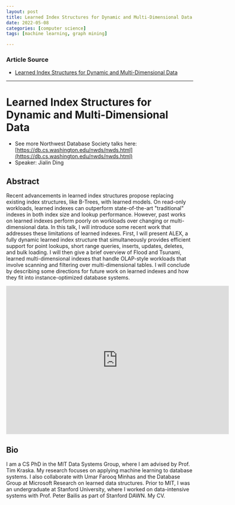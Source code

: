 ```yaml
---
layout: post
title: Learned Index Structures for Dynamic and Multi-Dimensional Data
date: 2022-05-08
categories: [computer science]
tags: [machine learning, graph mining]

---
```


### Article Source

* [Learned Index Structures for Dynamic and Multi-Dimensional Data](https://www.youtube.com/watch?v=Zv04F380hCw)


---

# Learned Index Structures for Dynamic and Multi-Dimensional Data


* See more Northwest Database Society talks here:
[https://db.cs.washington.edu/nwds/nwds.html](https://db.cs.washington.edu/nwds/nwds.html)
* Speaker: Jialin Ding



## Abstract 
Recent advancements in learned index structures propose replacing existing index structures, like B-Trees, with learned models. On read-only workloads, learned indexes can outperform state-of-the-art "traditional" indexes in both index size and lookup performance. However, past works on learned indexes perform poorly on workloads over changing or multi-dimensional data. In this talk, I will introduce some recent work that addresses these limitations of learned indexes. First, I will present ALEX, a fully dynamic learned index structure that simultaneously provides efficient support for point lookups, short range queries, inserts, updates, deletes, and bulk loading. I will then give a brief overview of Flood and Tsunami, learned multi-dimensional indexes that handle OLAP-style workloads that involve scanning and filtering over multi-dimensional tables. I will conclude by describing some directions for future work on learned indexes and how they fit into instance-optimized database systems.

<iframe width="600" height="400" src="https://www.youtube.com/embed/Zv04F380hCw" title="YouTube video player" frameborder="0" allow="accelerometer; autoplay; clipboard-write; encrypted-media; gyroscope; picture-in-picture" allowfullscreen></iframe>

## Bio
I am a CS PhD in the MIT Data Systems Group, where I am advised by Prof. Tim Kraska. My research focuses on applying machine learning to database systems. I also collaborate with Umar Farooq Minhas and the Database Group at Microsoft Research on learned data structures. Prior to MIT, I was an undergraduate at Stanford University, where I worked on data-intensive systems with Prof. Peter Bailis as part of Stanford DAWN. My CV.